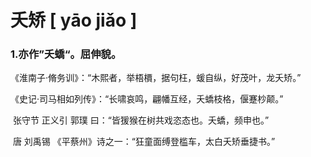 # 夭矫   [ yāo jiǎo ]

### 1.亦作”夭蟜“。屈伸貌。

​	《淮南子·脩务训》：“木熙者，举梧檟，据句枉，蝯自纵，好茂叶，龙夭矫。”

​	《史记·司马相如列传》：“长啸哀鸣，翩幡互经，夭蟜枝格，偃蹇杪颠。”

​	 张守节 正义引  郭璞 曰：“皆猨猴在树共戏恣态也。夭蟜，频申也。”

​	 唐 刘禹锡 《平蔡州》诗之一：“狂童面缚登槛车，太白夭矫垂捷书。”